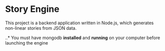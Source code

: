# Story Engine

This project is a backend application written in Node.js, which generates non-linear stories from JSON data.

..* You must have mongodb **installed** and **running** on your computer before launching the engine
